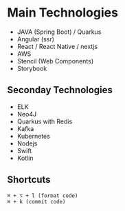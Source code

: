 # Main Technologies
- JAVA (Spring Boot) / Quarkus
- Angular (ssr)
- React / React Native / nextjs 
- AWS
- Stencil (Web Components)
- Storybook

## Seconday Technologies

- ELK
- Neo4J
- Quarkus with Redis
- Kafka
- Kubernetes
- Nodejs
- Swift
- Kotlin

## Shortcuts

```
⌘ + ⌥ + l (format code)
⌘ + k (commit code)
```